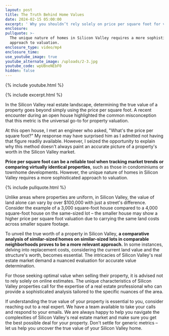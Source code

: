 ```yaml
---
layout: post
title: The Truth Behind Home Values
date: 2024-02-15 05:00:00
excerpt: ' Why you shouldn’t rely solely on price per square foot for valuations.'
enclosure:
pullquote: >-
  The unique nature of homes in Silicon Valley requires a more sophisticated
  approach to valuation.
enclosure_type: video/mp4
enclosure_time:
use_youtube_image: true
youtube_alternate_image: /uploads/2-3.jpg
youtube_code: wpUBneNEbF0
hidden: false
---
```

{% include youtube.html %}

{% include excerpt.html %}

In the Silicon Valley real estate landscape, determining the true value of a property goes beyond simply using the price per square foot. A recent encounter during an open house highlighted the common misconception that this metric is the universal go-to for property valuation.

At this open house, I met an engineer who asked, "What's the price per square foot?" My response may have surprised him as I admitted not having that figure readily available. However, I seized the opportunity to explain why this method doesn't always paint an accurate picture of a property's worth in the Silicon Valley market.

**Price per square foot can be a reliable tool when tracking market trends or comparing virtually identical properties**, such as those in condominiums or townhome developments. However, the unique nature of homes in Silicon Valley requires a more sophisticated approach to valuation.

{% include pullquote.html %}

Unlike areas where properties are uniform, in Silicon Valley, the value of land alone can vary by over $100,000 with just a street's difference. Consider the example of a 3,000 square-foot house compared to a 4,000 square-foot house on the same-sized lot – the smaller house may show a higher price per square foot valuation due to carrying the same land costs across smaller square footage.

To unveil the true worth of a property in Silicon Valley, **a comparative analysis of similar-sized homes on similar-sized lots in comparable neighborhoods proves to be a more relevant approach.** In some instances, delving into replacement costs, considering the current land value and the structure's worth, becomes essential. The intricacies of Silicon Valley's real estate market demand a nuanced evaluation for accurate value determination.

For those seeking optimal value when selling their property, it is advised not to rely solely on online estimates. The unique characteristics of Silicon Valley properties call for the expertise of a real estate professional who can provide a sophisticated analysis tailored to the specific nuances of the area.

If understanding the true value of your property is essential to you, consider reaching out to a real expert. We have a team available to take your calls and respond to your emails. We are always happy to help you navigate the complexities of Silicon Valley's real estate market and make sure you get the best possible deal for your property. Don't settle for generic metrics – let us help you uncover the true value of your Silicon Valley home.